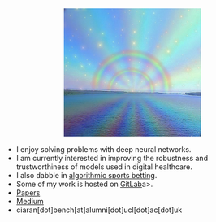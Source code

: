 <div align="center">
  <img src="readme.jpg" width="270">
</div>

<ul>
<li>I enjoy solving problems with deep neural networks.</li>
<li>I am currently interested in improving the robustness and trustworthiness of models used in digital healthcare.</li>
<li>I also dabble in <a href="http://ufc-fight-predictor.com/">algorithmic sports betting</a>.</li>
<li>Some of my work is hosted on <a href = "https://gitlab.com/ciaranbench">GitLab</a>a>.</li>
<li><a href="https://ciaranbench.github.io/publications">Papers</a></li>
<li><a href = "https://medium.com/@ciaranbench">Medium</a></li>
<li>ciaran[dot]bench[at]alumni[dot]ucl[dot]ac[dot]uk</li>
</ul>


